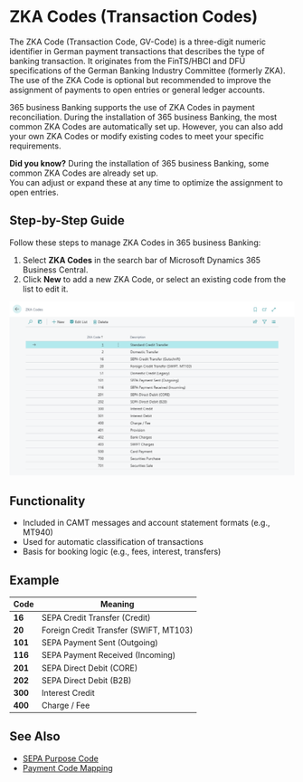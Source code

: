 # ZKA Codes (Transaction Codes)

The ZKA Code (Transaction Code, GV-Code) is a three-digit numeric identifier in German payment transactions that describes the type of banking transaction. It originates from the FinTS/HBCI and DFÜ specifications of the German Banking Industry Committee (formerly ZKA). The use of the ZKA Code is optional but recommended to improve the assignment of payments to open entries or general ledger accounts.

365 business Banking supports the use of ZKA Codes in payment reconciliation. During the installation of 365 business Banking, the most common ZKA Codes are automatically set up. However, you can also add your own ZKA Codes or modify existing codes to meet your specific requirements.

<div class="alert alert-success">
    <i class="fa-duotone fa-solid fa-question-circle fa-xl"></i>
    <strong>Did you know?</strong>
    During the installation of 365 business Banking, some common ZKA Codes are already set up.<br>
    You can adjust or expand these at any time to optimize the assignment to open entries.
</div>

## Step-by-Step Guide

Follow these steps to manage ZKA Codes in 365 business Banking:

1. Select **ZKA Codes** in the search bar of Microsoft Dynamics 365 Business Central.
2. Click **New** to add a new ZKA Code, or select an existing code from the list to edit it.

![Manage ZKA Codes](/assets/images/365-business-banking/zka-code-list.en-US.png)

## Functionality

- Included in CAMT messages and account statement formats (e.g., MT940)
- Used for automatic classification of transactions
- Basis for booking logic (e.g., fees, interest, transfers)

## Example

| Code    | Meaning                               |
| ------- | ------------------------------------- |
| **16**  | SEPA Credit Transfer (Credit)         |
| **20**  | Foreign Credit Transfer (SWIFT, MT103)|
| **101** | SEPA Payment Sent (Outgoing)          |
| **116** | SEPA Payment Received (Incoming)      |
| **201** | SEPA Direct Debit (CORE)              |
| **202** | SEPA Direct Debit (B2B)               |
| **300** | Interest Credit                       |
| **400** | Charge / Fee                          |

## See Also

- [SEPA Purpose Code](sepa-purpose-code.md)
- [Payment Code Mapping](../payment-code-mapping.md)